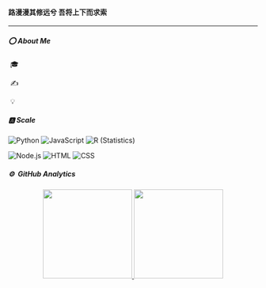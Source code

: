 #### 路漫漫其修远兮 吾将上下而求索

------

##### :o:&nbsp;About Me

​	🎓

​	✍️ 

​	💡

##### :a:&nbsp;Scale

![Python](https://img.shields.io/badge/-Python-05122A?style=flat&logo=python)&nbsp;![JavaScript](https://img.shields.io/badge/-JavaScript-05122A?style=flat&logo=javascript)&nbsp;![R (Statistics)](https://img.shields.io/badge/-R-05122A?style=flat&logo=R&logoColor=276DC3)

![Node.js](https://img.shields.io/badge/-Node.js-05122A?style=flat&logo=node.js)&nbsp;![HTML](https://img.shields.io/badge/-HTML-05122A?style=flat&logo=HTML5)&nbsp;![CSS](https://img.shields.io/badge/-CSS-05122A?style=flat&logo=CSS3&logoColor=1572B6)

##### ⚙️ &nbsp;GitHub Analytics

<p align="center">
<a href="https://github.com/rousean">
  <img height="180em" src="https://github-readme-stats-eight-theta.vercel.app/api?username=rousean&show_icons=true&theme=algolia&include_all_commits=true&count_private=true"/>
  <img height="180em" src="https://github-readme-stats-eight-theta.vercel.app/api/top-langs/?username=rousean&layout=compact&langs_count=8&theme=algolia"/>
</a>
</p>


### 

